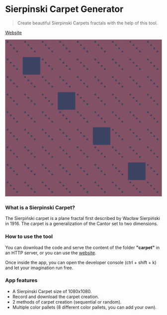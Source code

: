 # Sierpinski Carpet Generator
> Create beautiful Sierpinski Carpets fractals with the help of this tool.

[Website](https://carpet.nikcodes.xyz/)

![carpet example](asset/carpet.png)

### What is a Sierpinski Carpet?
The Sierpiński carpet is a plane fractal first described by Wacław Sierpiński in 1916. The carpet is a generalization of the Cantor set to two dimensions.

### How to use the tool
You can download the code and serve the content of the folder **"carpet"** in an HTTP server, or you can use the [website](https://carpet.nikcodes.xyz/).

Once inside the app, you can open the developer console (ctrl + shift + k) and let your imagination run free.

### App features
- A Sierpinski Carpet size of 1080x1080.
- Record and download the carpet creation.
- 2 methods of carpet creation (sequential or random).
- Multiple color pallets (8 different color pallets, you can add your own).
